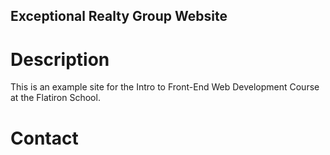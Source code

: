 Exceptional Realty Group Website
---

# Description

This is an example site for the Intro to Front-End Web Development Course at the Flatiron School.

# Contact
